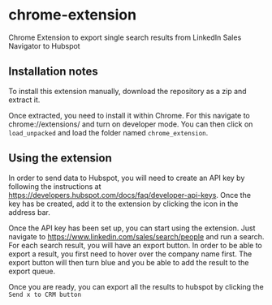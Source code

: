 # chrome-extension
Chrome Extension to export single search results from LinkedIn Sales Navigator to Hubspot

## Installation notes
To install this extension manually, download the repository as a zip and extract it.

Once extracted, you need to install it within Chrome. For this navigate to chrome://extensions/ and turn on developer mode. You can then click on `load_unpacked` and load the folder named `chrome_extension`.

## Using the extension
In order to send data to Hubspot, you will need to create an API key by following the instructions at https://developers.hubspot.com/docs/faq/developer-api-keys. Once the key has be created, add it to the extension by clicking the icon in the address bar.

Once the API key has been set up, you can start using the extension. Just navigate to https://www.linkedin.com/sales/search/people and run a search. For each search result, you will have an export button. In order to be able to export a result, you first need to hover over the company name first. The export button will then turn blue and you be able to add the result to the export queue.

Once you are ready, you can export all the results to hubspot by clicking the `Send x to CRM button`
